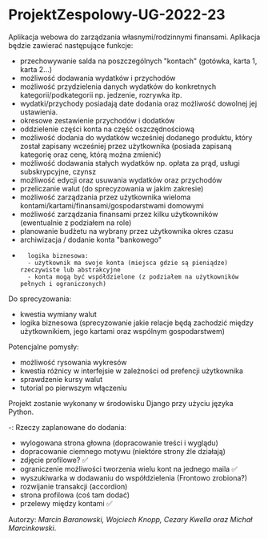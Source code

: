 # ProjektZespolowy-UG-2022-23

Aplikacja webowa do zarządzania własnymi/rodzinnymi finansami. Aplikacja będzie zawierać następujące funkcje:
- przechowywanie salda na poszczególnych "kontach" (gotówka, karta 1, karta 2...)
- możliwość dodawania wydatków i przychodów
- możliwość przydzielenia danych wydatków do konkretnych kategorii/podkategorii np. jedzenie, rozrywka itp.
- wydatki/przychody posiadają date dodania oraz możliwość dowolnej jej ustawienia.
- okresowe zestawienie przychodów i dodatków
- oddzielenie części konta na część oszczędnościową
- możliwość dodania do wydatków wcześniej dodanego produktu, który został zapisany wcześniej przez użytkownika (posiada zapisaną kategorię oraz cenę, którą można zmienić)
- możliwość dodawania stałych wydatków np. opłata za prąd, usługi subskrypcyjne, czynsz
- możliwość edycji oraz usuwania wydatków oraz przychodów
- przeliczanie walut (do sprecyzowania w jakim zakresie)
- możliwość zarządzania przez użytkownika wieloma kontami/kartami/finansami/gospodarstwami domowymi
- możliwość zarządzania finansami przez kilku użytkowników (ewentualnie z podziałem na role)
- planowanie budżetu na wybrany przez użytkownika okres czasu
- archiwizacja / dodanie konta "bankowego"
-       logika biznesowa: 
        - użytkownik ma swoje konta (miejsca gdzie są pieniądze) rzeczywiste lub abstrakcyjne 
        - konta mogą być współdzielone (z podziałem na użytkowników pełnych i ograniczonych)

Do sprecyzowania:
- kwestia wymiany walut 
- logika biznesowa (sprecyzowanie jakie relacje będą zachodzić między użytkownikiem, jego kartami oraz wspólnym gospodarstwem)

Potencjalne pomysły:
- możliwość rysowania wykresów
- kwestia różnicy w interfejsie w zależności od prefencji użytkownika
- sprawdzenie kursy walut
- tutorial po pierwszym włączeniu

Projekt zostanie wykonany w środowisku Django przy użyciu języka Python.

-:
Rzeczy zaplanowane do dodania:
- wylogowana strona głowna (dopracowanie treści i wyglądu)
- dopracowanie ciemnego motywu (niektóre strony źle działają)
- zdjęcie profilowe? :white_check_mark:
- ograniczenie możliwości tworzenia wielu kont na jednego maila :white_check_mark:
- wyszukiwarka w dodawaniu do współdzielenia (Frontowo zrobiona?)
- rozwijanie transakcji (accordion)
- strona profilowa (coś tam dodać)
- przelewy między kontami :white_check_mark:

Autorzy: *Marcin Baranowski, Wojciech Knopp, Cezary Kwella oraz Michał Marcinkowski*.
